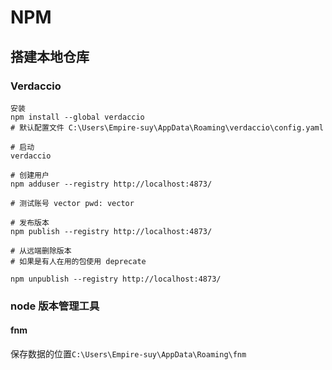 # NPM

## 搭建本地仓库

### Verdaccio

```shell
安装
npm install --global verdaccio
# 默认配置文件 C:\Users\Empire-suy\AppData\Roaming\verdaccio\config.yaml

# 启动
verdaccio

# 创建用户
npm adduser --registry http://localhost:4873/

# 测试账号 vector pwd: vector

# 发布版本
npm publish --registry http://localhost:4873/

# 从远端删除版本
# 如果是有人在用的包使用 deprecate

npm unpublish --registry http://localhost:4873/
```

### node 版本管理工具
#### fnm

保存数据的位置`C:\Users\Empire-suy\AppData\Roaming\fnm`

